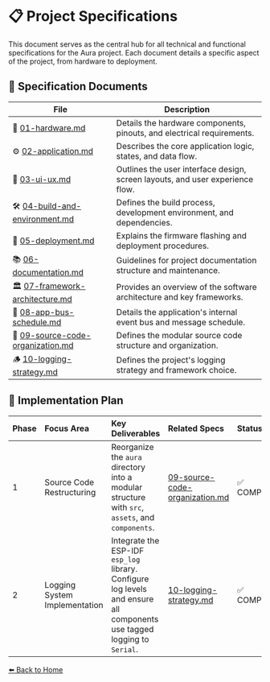 # 📋 Project Specifications

This document serves as the central hub for all technical and functional specifications for the Aura project. Each document details a specific aspect of the project, from hardware to deployment.

## 📂 Specification Documents

| File                               | Description                                                                 |
| ---------------------------------- | --------------------------------------------------------------------------- |
| 📝 [01-hardware.md](specs/01-hardware.md) | Details the hardware components, pinouts, and electrical requirements.      |
| ⚙️ [02-application.md](specs/02-application.md) | Describes the core application logic, states, and data flow.                |
| 🎨 [03-ui-ux.md](specs/03-ui-ux.md) | Outlines the user interface design, screen layouts, and user experience flow. |
| 🛠️ [04-build-and-environment.md](specs/04-build-and-environment.md) | Defines the build process, development environment, and dependencies.         |
| 🚀 [05-deployment.md](specs/05-deployment.md) | Explains the firmware flashing and deployment procedures.                   |
| 📚 [06-documentation.md](specs/06-documentation.md) | Guidelines for project documentation structure and maintenance.             |
| 🏛️ [07-framework-architecture.md](specs/07-framework-architecture.md) | Provides an overview of the software architecture and key frameworks.       |
| 🚌 [08-app-bus-schedule.md](specs/08-app-bus-schedule.md) | Details the application's internal event bus and message schedule.          |
| 📂 [09-source-code-organization.md](specs/09-source-code-organization.md) | Defines the modular source code structure and organization.                 |
| 🪵 [10-logging-strategy.md](specs/10-logging-strategy.md) | Defines the project's logging strategy and framework choice.                |

## 🚀 Implementation Plan

| Phase | Focus Area | Key Deliverables | Related Specs | Status |
| :--- | :--- | :--- | :--- | :--- |
| 1 | Source Code Restructuring | Reorganize the `aura` directory into a modular structure with `src`, `assets`, and `components`. | [09-source-code-organization.md](specs/09-source-code-organization.md) | ✅ COMPLETED |
| 2 | Logging System Implementation | Integrate the ESP-IDF `esp_log` library. Configure log levels and ensure all components use tagged logging to `Serial`. | [10-logging-strategy.md](specs/10-logging-strategy.md) | ✅ COMPLETED |


[⬅️ Back to Home](./README.md) 